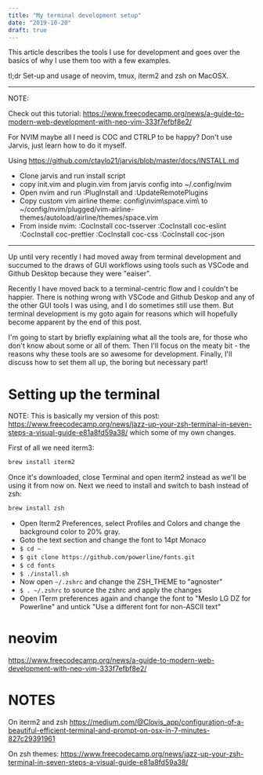 ```yaml
---
title: "My terminal development setup"
date: "2019-10-20"
draft: true
---
```


This article describes the tools I use for development and goes over the basics
of why I use them too with a few examples.

tl;dr Set-up and usage of neovim, tmux, iterm2 and zsh on MacOSX.

---

NOTE:

Check out this tutorial: https://www.freecodecamp.org/news/a-guide-to-modern-web-development-with-neo-vim-333f7efbf8e2/

For NVIM maybe all I need is COC and CTRLP to be happy? Don't use Jarvis, just
learn how to do it myself.

Using https://github.com/ctaylo21/jarvis/blob/master/docs/INSTALL.md

- Clone jarvis and run install script
- copy init.vim and plugin.vim from jarvis config into ~/.config/nvim
- Open nvim and run :PlugInstall and :UpdateRemotePlugins
- Copy custom vim airline theme: config\nvim\space.vim\ to ~/config/nvim/plugged/vim-airline-themes/autoload/airline/themes/space.vim
- From inside nvim:
  :CocInstall coc-tsserver
  :CocInstall coc-eslint
  :CocInstall coc-prettier
  :CocInstall coc-css
  :CocInstall coc-json

---

Up until very recently I had moved away from terminal development and succumed to the draws
of GUI workflows using tools such as VSCode and Github Desktop because they were "eaiser".

Recently I have moved back to a terminal-centric flow and I couldn't be happier. There is nothing
wrong with VSCode and Github Deskop and any of the other GUI tools I was using, and I do sometimes
still use them. But terminal development is my goto again for reasons which will hopefully become
apparent by the end of this post.

I'm going to start by briefly explaining what all the tools are, for those who don't know about some
or all of them. Then I'll focus on the meaty bit - the reasons why these tools are so awesome for
development. Finally, I'll discuss how to set them all up, the boring but necessary part!

# Setting up the terminal

NOTE: This is basically my version of this post: https://www.freecodecamp.org/news/jazz-up-your-zsh-terminal-in-seven-steps-a-visual-guide-e81a8fd59a38/ which some of my own changes.

First of all we need iterm3:

```bash
brew install iterm2
```

Once it's downloaded, close Terminal and open iterm2 instead as we'll be using it from now on. Next
we need to install and switch to bash instead of zsh:

```bash
brew install zsh
```

- Open Iterm2 Preferences, select Profiles and Colors and change the background color to 20% gray.
- Goto the text section and change the font to 14pt Monaco
- `$ cd ~`
- `$ git clone https://github.com/powerline/fonts.git`
- `$ cd fonts`
- `$ ./install.sh`
- Now open `~/.zshrc` and change the ZSH_THEME to "agnoster"
- `$ . ~/.zshrc` to source the zshrc and apply the changes
- Open ITerm preferences again and change the font to "Meslo LG DZ for Powerline" and untick "Use a different font for non-ASCII text"

# neovim

https://www.freecodecamp.org/news/a-guide-to-modern-web-development-with-neo-vim-333f7efbf8e2/

# NOTES

On iterm2 and zsh
https://medium.com/@Clovis_app/configuration-of-a-beautiful-efficient-terminal-and-prompt-on-osx-in-7-minutes-827c29391961

On zsh themes:
https://www.freecodecamp.org/news/jazz-up-your-zsh-terminal-in-seven-steps-a-visual-guide-e81a8fd59a38/

